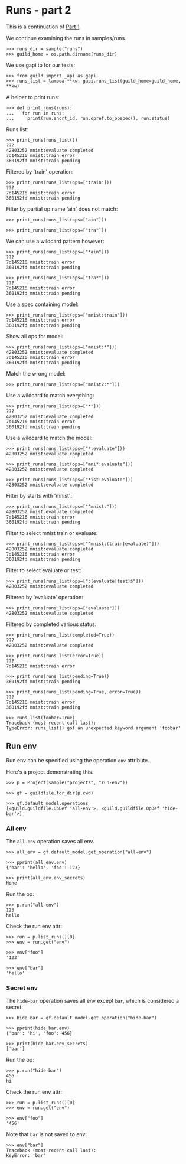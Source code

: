 # Runs - part 2

This is a continuation of [Part 1](runs-1.md).

We continue examining the runs in samples/runs.

    >>> runs_dir = sample("runs")
    >>> guild_home = os.path.dirname(runs_dir)

We use gapi to for our tests:

    >>> from guild import _api as gapi
    >>> runs_list = lambda **kw: gapi.runs_list(guild_home=guild_home, **kw)

A helper to print runs:

    >>> def print_runs(runs):
    ...   for run in runs:
    ...     print(run.short_id, run.opref.to_opspec(), run.status)

Runs list:

    >>> print_runs(runs_list())
    ???
    42803252 mnist:evaluate completed
    7d145216 mnist:train error
    360192fd mnist:train pending

Filtered by 'train' operation:

    >>> print_runs(runs_list(ops=["train"]))
    ???
    7d145216 mnist:train error
    360192fd mnist:train pending

Filter by partial op name 'ain' does not match:

    >>> print_runs(runs_list(ops=["ain"]))

    >>> print_runs(runs_list(ops=["tra"]))

We can use a wildcard pattern however:

    >>> print_runs(runs_list(ops=["*ain"]))
    ???
    7d145216 mnist:train error
    360192fd mnist:train pending

    >>> print_runs(runs_list(ops=["tra*"]))
    ???
    7d145216 mnist:train error
    360192fd mnist:train pending

Use a spec containing model:

    >>> print_runs(runs_list(ops=["mnist:train"]))
    7d145216 mnist:train error
    360192fd mnist:train pending

Show all ops for model:

    >>> print_runs(runs_list(ops=["mnist:*"]))
    42803252 mnist:evaluate completed
    7d145216 mnist:train error
    360192fd mnist:train pending

Match the wrong model:

    >>> print_runs(runs_list(ops=["mnist2:*"]))

Use a wildcard to match everything:

    >>> print_runs(runs_list(ops=["*"]))
    ???
    42803252 mnist:evaluate completed
    7d145216 mnist:train error
    360192fd mnist:train pending

Use a wildcard to match the model:

    >>> print_runs(runs_list(ops=["*:evaluate"]))
    42803252 mnist:evaluate completed

    >>> print_runs(runs_list(ops=["mni*:evaluate"]))
    42803252 mnist:evaluate completed

    >>> print_runs(runs_list(ops=["*ist:evaluate"]))
    42803252 mnist:evaluate completed

Filter by starts with 'mnist':

    >>> print_runs(runs_list(ops=["^mnist:"]))
    42803252 mnist:evaluate completed
    7d145216 mnist:train error
    360192fd mnist:train pending

Filter to select mnist train or evaluate:

    >>> print_runs(runs_list(ops=["^mnist:(train|evaluate)"]))
    42803252 mnist:evaluate completed
    7d145216 mnist:train error
    360192fd mnist:train pending

Filter to select evaluate or test:

    >>> print_runs(runs_list(ops=[":(evaluate|test)$"]))
    42803252 mnist:evaluate completed

Filtered by 'evaluate' operation:

    >>> print_runs(runs_list(ops=["evaluate"]))
    42803252 mnist:evaluate completed

Filtered by completed various status:

    >>> print_runs(runs_list(completed=True))
    ???
    42803252 mnist:evaluate completed

    >>> print_runs(runs_list(error=True))
    ???
    7d145216 mnist:train error

    >>> print_runs(runs_list(pending=True))
    360192fd mnist:train pending

    >>> print_runs(runs_list(pending=True, error=True))
    ???
    7d145216 mnist:train error
    360192fd mnist:train pending

    >>> runs_list(foobar=True)
    Traceback (most recent call last):
    TypeError: runs_list() got an unexpected keyword argument 'foobar'

## Run env

Run env can be specified using the operation `env` attribute.

Here's a project demonstrating this.

    >>> p = Project(sample("projects", "run-env"))

    >>> gf = guildfile.for_dir(p.cwd)

    >>> gf.default_model.operations
    [<guild.guildfile.OpDef 'all-env'>, <guild.guildfile.OpDef 'hide-bar'>]

### All env

The `all-env` operation saves all env.

    >>> all_env = gf.default_model.get_operation("all-env")

    >>> pprint(all_env.env)
    {'bar': 'hello', 'foo': 123}

    >>> print(all_env.env_secrets)
    None

Run the op:

    >>> p.run("all-env")
    123
    hello

Check the run env attr:

    >>> run = p.list_runs()[0]
    >>> env = run.get("env")

    >>> env["foo"]
    '123'

    >>> env["bar"]
    'hello'

### Secret env

The `hide-bar` operation saves all env except `bar`, which is
considered a secret.

    >>> hide_bar = gf.default_model.get_operation("hide-bar")

    >>> pprint(hide_bar.env)
    {'bar': 'hi', 'foo': 456}

    >>> print(hide_bar.env_secrets)
    ['bar']

Run the op:

    >>> p.run("hide-bar")
    456
    hi

Check the run env attr:

    >>> run = p.list_runs()[0]
    >>> env = run.get("env")

    >>> env["foo"]
    '456'

Note that `bar` is not saved to env:

    >>> env["bar"]
    Traceback (most recent call last):
    KeyError: 'bar'
